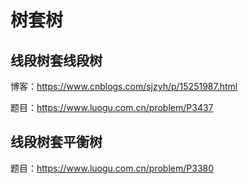 # 树套树

## 线段树套线段树
博客：https://www.cnblogs.com/sjzyh/p/15251987.html

题目：https://www.luogu.com.cn/problem/P3437

## 线段树套平衡树

题目：https://www.luogu.com.cn/problem/P3380
